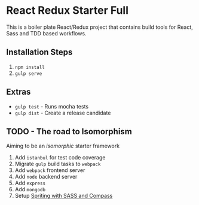 # React Redux Starter Full
This is a boiler plate React/Redux project that contains build tools for React, Sass and TDD based workflows.

## Installation Steps
1. `npm install`
2. `gulp serve`

## Extras
* `gulp test` - Runs mocha tests
* `gulp dist` - Create a release candidate

## TODO - The road to Isomorphism

Aiming to be an *isomorphic* starter framework

1. Add `istanbul` for test code coverage
2. Migrate `gulp` build tasks to `webpack`
3. Add `webpack` frontend server
4. Add `node` backend server
5. Add `express`
6. Add `mongodb`
7. Setup [Spriting with SASS and Compass](http://thesassway.com/intermediate/spriting-with-sass-and-compass "Spriting with Sass and Compass")
